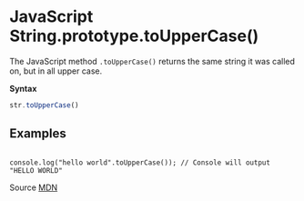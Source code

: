 # JavaScript String.prototype.toUpperCase()

The JavaScript method `.toUpperCase()` returns the same string it was called on, but in all upper case.

**Syntax**
```js
str.toUpperCase()
```


## Examples
```

console.log("hello world".toUpperCase()); // Console will output "HELLO WORLD"

```


Source [MDN](https://developer.mozilla.org/en-US/docs/Web/JavaScript/Reference/Global_Objects/String/toUpperCase)